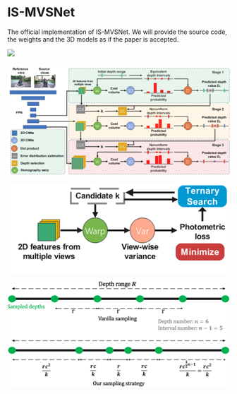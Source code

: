 # IS-MVSNet

The official implementation of IS-MVSNet. We will provide the source code, the weights and the 3D models as if the paper is accepted.

<img src="http://static.runoob.com/images/runoob-logo.png" width="50%">

![image](imgs/IS-MVSNet%20Framework%20Redraw.png)

![image](imgs/Photoconsistency%20loss.png)

![image](imgs/Sampling%20interval%20illustrate.png)
